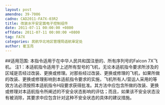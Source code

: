 ```yaml
---
layout: post
amendno: 39-7006
cadno: CAD2011-FA7X-03R2
title: 改装水平安定面电子控制组件
date: 2011-07-11 00:00:00 +0800
effdate: 2011-07-11 00:00:00 +0800
tag: FA7X
categories: 民航华北地区管理局适航审定处
author: 崔玉亮
---
```


##适用范围:
本指令适用于在中华人民共和国注册的、所有序列号的Falcon 7X飞机。
注1：本适航指令适用于上述所有型号的飞机，无论本适航指令要求所涉及的区域是否经过改装、更换或修理。对那些经过改装、更换或修理的飞机，如果所做的改装、更换或修理影响到本适航指令要求的实施，飞机所有人/营运人采用的等效方法必须按照本适航指令H段要求获得批准。其方法中应包含所做的改装、更换或修理对本适航指令所阐述的不安全状态影响的评估；而且，如果该不安全状态没有被消除，其要求中应包含针对这种不安全状态的具体的建议措施。

